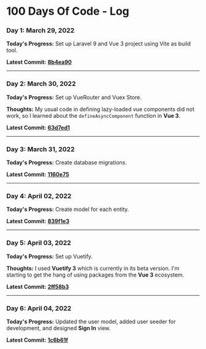# 100 Days Of Code - Log

### Day 1: March 29, 2022

**Today's Progress:** Set up Laravel 9 and Vue 3 project using Vite as build tool.

**Latest Commit:** [**8b4ea90**](https://github.com/kulotsystems/tabulation-system/tree/8b4ea9014f5acfa8d0833d5ff11e49ee6c60bd80)

---

### Day 2: March 30, 2022

**Today's Progress:** Set up VueRouter and Vuex Store.

**Thoughts:** My usual code in defining lazy-loaded vue components did not work, so I learned about the `defineAsyncComponent` function in **Vue 3**.

**Latest Commit:** [**63d7ed1**](https://github.com/kulotsystems/tabulation-system/tree/63d7ed1736b1bbc60dc643e9c55c7b33533e7747)

---

### Day 3: March 31, 2022

**Today's Progress:** Create database migrations.

**Latest Commit:** [**1160e75**](https://github.com/kulotsystems/tabulation-system/tree/1160e7586fca57c9771da149f3082809f95e4c7e)

---

### Day 4: April 02, 2022

**Today's Progress:** Create model for each entity.

**Latest Commit:** [**839f1e3**](https://github.com/kulotsystems/tabulation-system/tree/839f1e31988d6eb74838918b35b201022ac51643)

---

### Day 5: April 03, 2022

**Today's Progress:** Set up Vuetify.

**Thoughts:** I used **Vuetify 3** which is currently in its beta version. I'm starting to get the hang of using packages from the **Vue 3** ecosystem.

**Latest Commit:** [**2ff58b3**](https://github.com/kulotsystems/tabulation-system/tree/2ff58b377b7c4c05345d7c9c3dd0389637a600f1)

---

### Day 6: April 04, 2022

**Today's Progress:** Updated the user model, added user seeder for development, and designed **Sign In** view.

**Latest Commit:** [**1c6b61f**](https://github.com/kulotsystems/tabulation-system/tree/1c6b61f1d0c7d20e3f4ea22a73fed2ee26d7a73d)
